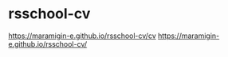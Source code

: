 # rsschool-cv
https://maramigin-e.github.io/rsschool-cv/cv
https://maramigin-e.github.io/rsschool-cv/
